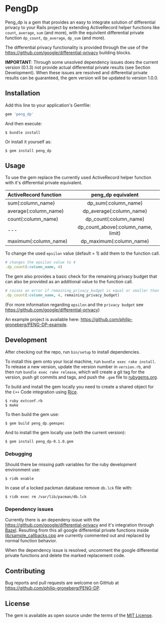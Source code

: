 # PengDp

Peng_dp is a gem that provides an easy to integrate solution of differential privacy to your Rails project by extending ActiveRecord helper functions like `count`, `average`, `sum` (and more), with the equivilent differential private function `dp_count`, `dp_average`, `dp_sum` (and more).

The differential privacy functionality is provided through the use of the https://github.com/google/differential-privacy building blocks.

**IMPORTANT**: Through some unsolved dependency issues does the current version (0.1.3) not provide actual differential private results (see Section Development). When these issues are resolved and differential private results can be guaranteed, the gem version will be updated to version 1.0.0.

## Installation

Add this line to your application's Gemfile:

```ruby
gem 'peng_dp'
```

And then execute:

    $ bundle install

Or install it yourself as:

    $ gem install peng_dp

## Usage

To use the gem replace the currently used ActiveRecord helper function with it's differential private equivalent.

| ActiveRecord function            | peng_dp equivalent           |
| :------------------------------- | :--------------------------: |
| sum(:column_name)                | dp_sum(:column_name)         |
| average(:column_name)            | dp_average(:column_name)     |
| count(:column_name)              | dp_count(:column_name)       |
| ---                              | dp_count_above(:column_name, limit) |
| maximum(:column_name)            | dp_maximum(:column_name)     |

To change the used `epsilon` value (default = 1) add them to the function call.

```ruby
# changes the epsilon value to 4
.dp_count(:column_name, 4)
```

The gem also provides a basic check for the remaining privacy budget that can also be provided as an additional value to the function call.

```ruby
# raises an error if remaining_privacy_budget is equal or smaller than 0
.dp_count(:column_name, 4, remaining_privacy_budget)
```

(For more information regarding `epsilon` and the `privacy budget` see https://github.com/google/differential-privacy)

An example project is available here: https://github.com/philip-groneberg/PENG-DP-example.

## Development

After checking out the repo, run `bin/setup` to install dependencies.

To install this gem onto your local machine, run `bundle exec rake install`. To release a new version, update the version number in `version.rb`, and then run `bundle exec rake release`, which will create a git tag for the version, push git commits and tags, and push the `.gem` file to [rubygems.org](https://rubygems.org).

To build and install the gem locally you need to create a shared object for the `C++` Code integration using [Rice](https://github.com/jasonroelofs/rice).

	$ ruby extconf.rb
	$ make

To then build the gem use:

	$ gem build peng_dp.gemspec

And to install the gem locally use (with the current version):

	$ gem install peng_dp-0.1.0.gem

### Debugging

Should there be missing path variables for the ruby development environment use:

	$ ridk enable

In case of a locked packman database remove `db.lck` file with:

	$ ridk exec rm /var/lib/pacman/db.lck

### Dependency issues

Currently there is an dependeny issue with the https://github.com/google/differential-privacy and it's integration through [Bazel](https://bazel.build/). Resulting from this all google differential private functions inside [lib/sample_callbacks.cpp](https://github.com/philip-groneberg/PENG-DP/blob/master/lib/sample_callbacks.cpp) are currently commented out and replaced by normal function behavior. 

When the dependency issue is resolved, uncomment the google differential private functions and delete the marked replacement code.

## Contributing

Bug reports and pull requests are welcome on GitHub at https://github.com/philip-groneberg/PENG-DP.


## License

The gem is available as open source under the terms of the [MIT License](https://opensource.org/licenses/MIT).
